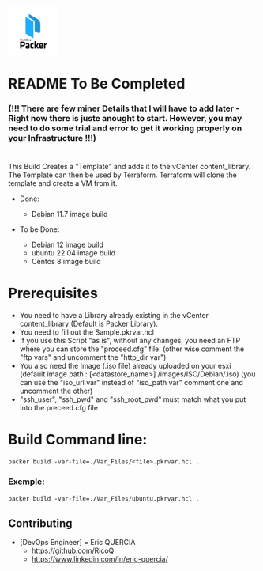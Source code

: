 <a href="https://www.packer.io/">
    <img src=".packer.png" alt="Packer logo" title="Packer" align="center" height="100" /> 
</a>


# README To Be Completed 
### (!!! There are few miner Details that I will have to add later - Right now there is juste anought to start. However, you may need to do some trial and error to get it working properly on your Infrastructure !!!)

#
This Build Creates a "Template" and adds it to the vCenter content_library. The Template can then be used by Terraform. Terraform will clone the template and create a VM from it.

* Done:
    * Debian 11.7 image build

* To be Done:
    * Debian 12 image build
    * ubuntu 22.04 image build
    * Centos 8 image build

# Prerequisites
* You need to have a Library already existing in the vCenter content_library (Default is Packer Library).
* You need to fill out the Sample.pkrvar.hcl
* If you use this Script "as is", without any changes, you need an FTP where you can store the "proceed.cfg" file. (other wise comment the "ftp vars" and uncomment the "http_dir var") 
* You also need the Image (.iso file) already uploaded on your esxi (default image path : [<datastore_name>] /images/ISO/Debian/<file>.iso) (you can use the "iso_url var" instead of "iso_path var" comment one and uncomment the other)
* "ssh_user", "ssh_pwd" and "ssh_root_pwd" must match what you put into the preceed.cfg file

# Build Command line:

```
packer build -var-file=./Var_Files/<file>.pkrvar.hcl .
```

### Exemple: 

```
packer build -var-file=./Var_Files/ubuntu.pkrvar.hcl .

```

## Contributing

* [DevOps Engineer] = Eric QUERCIA
    * https://github.com/RicoQ
    * https://www.linkedin.com/in/eric-quercia/